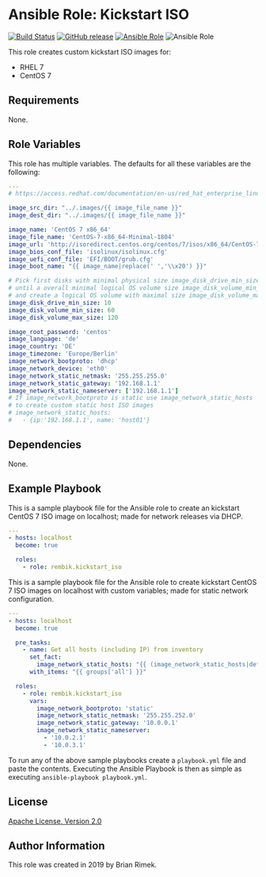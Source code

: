 Ansible Role: Kickstart ISO
===========================

[![Build Status](https://img.shields.io/travis/rembik/ansible-role-kickstart-iso/master.svg)](https://travis-ci.org/rembik/ansible-role-kickstart-iso)
[![GitHub release](https://img.shields.io/github/release/rembik/ansible-role-kickstart-iso.svg)](https://github.com/rembik/ansible-role-kickstart-iso/releases)
[![Ansible Role](https://img.shields.io/ansible/role/36241.svg)](https://galaxy.ansible.com/rembik/kickstart_iso)
![Ansible Role](https://img.shields.io/ansible/role/d/36241.svg)

This role creates custom kickstart ISO images for:
* RHEL 7
* CentOS 7

Requirements
------------

None.

Role Variables
--------------

This role has multiple variables. The defaults for all these variables are the following:

```yaml
---
# https://access.redhat.com/documentation/en-us/red_hat_enterprise_linux/7/html/anaconda_customization_guide/sect-boot-menu-customization

image_src_dir: "../.images/{{ image_file_name }}"
image_dest_dir: "../.images/{{ image_file_name }}"

image_name: 'CentOS 7 x86_64'
image_file_name: 'CentOS-7-x86_64-Minimal-1804'
image_url: 'http://isoredirect.centos.org/centos/7/isos/x86_64/CentOS-7-x86_64-Minimal-1810.iso'
image_bios_conf_file: 'isolinux/isolinux.cfg'
image_uefi_conf_file: 'EFI/BOOT/grub.cfg'
image_boot_name: "{{ image_name|replace(' ','\\x20') }}"

# Pick first disks with minimal physical size image_disk_drive_min_size (GiB)
# until a overall minimal logical OS volume size image_disk_volume_min_size (GiB)
# and create a logical OS volume with maximal size image_disk_volume_max_size (GiB)
image_disk_drive_min_size: 10
image_disk_volume_min_size: 60
image_disk_volume_max_size: 120

image_root_password: 'centos'
image_language: 'de'
image_country: 'DE'
image_timezone: 'Europe/Berlin'
image_network_bootproto: 'dhcp'
image_network_device: 'eth0'
image_network_static_netmask: '255.255.255.0'
image_network_static_gateway: '192.168.1.1'
image_network_static_nameserver: ['192.168.1.1']
# If image_network_bootproto is static use image_network_static_hosts
# to create custom static host ISO images
# image_network_static_hosts:
#   - {ip:'192.168.1.1', name: 'host01'}
```

Dependencies
------------

None.

Example Playbook
----------------

This is a sample playbook file for the Ansible role to create an kickstart CentOS 7 ISO image on
localhost; made for network releases via DHCP.

```yaml
---
- hosts: localhost
  become: true

  roles:
    - role: rembik.kickstart_iso
```

This is a sample playbook file for the Ansible role to create kickstart CentOS 7 ISO images on
localhost with custom variables; made for static network configuration.

```yaml
---
- hosts: localhost
  become: true

  pre_tasks:
    - name: Get all hosts (including IP) from inventory
      set_fact:
        image_network_static_hosts: "{{ (image_network_static_hosts|default([])) + [dict(ip=hostvars[item].ansible_host, name=(item.split('.')[0]|lower))] }}"
      with_items: "{{ groups['all'] }}"

  roles:
    - role: rembik.kickstart_iso
      vars:
        image_network_bootproto: 'static'
        image_network_static_netmask: '255.255.252.0'
        image_network_static_gateway: '10.0.0.1'
        image_network_static_nameserver:
          - '10.0.2.1'
          - '10.0.3.1'
```

To run any of the above sample playbooks create a `playbook.yml` file and paste the contents.
Executing the Ansible Playbook is then as simple as executing `ansible-playbook playbook.yml`.

License
-------

[Apache License, Version 2.0](https://github.com/rembik/ansible-role-kickstart-iso/blob/master/LICENSE)

Author Information
------------------

This role was created in 2019 by Brian Rimek.

